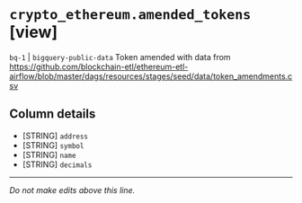 # `crypto_ethereum.amended_tokens` [view]
`bq-1` | `bigquery-public-data`
Token amended with data from https://github.com/blockchain-etl/ethereum-etl-airflow/blob/master/dags/resources/stages/seed/data/token_amendments.csv

## Column details
* [STRING]    `address`
* [STRING]    `symbol`
* [STRING]    `name`
* [STRING]    `decimals`

-------------------------------------------------------------------------------
*Do not make edits above this line.*
